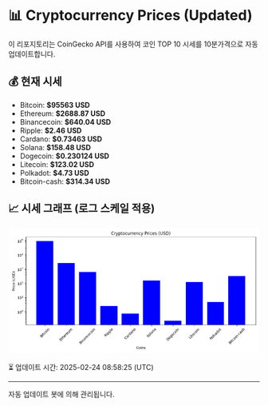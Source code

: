 
# 📊 Cryptocurrency Prices (Updated)

이 리포지토리는 CoinGecko API를 사용하여 코인 TOP 10 시세를 10분가격으로 자동 업데이트합니다.

## 💰 현재 시세
- Bitcoin: **$95563 USD**
- Ethereum: **$2688.87 USD**
- Binancecoin: **$640.04 USD**
- Ripple: **$2.46 USD**
- Cardano: **$0.73463 USD**
- Solana: **$158.48 USD**
- Dogecoin: **$0.230124 USD**
- Litecoin: **$123.02 USD**
- Polkadot: **$4.73 USD**
- Bitcoin-cash: **$314.34 USD**

## 📈 시세 그래프 (로그 스케일 적용)
![Crypto Prices](crypto_prices.png)

⏳ 업데이트 시간: 2025-02-24 08:58:25 (UTC)

---
자동 업데이트 봇에 의해 관리됩니다.
